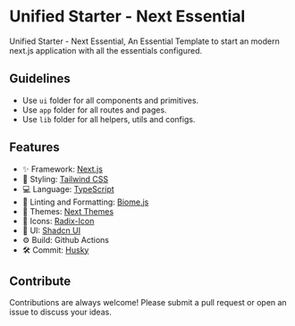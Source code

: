 # Unified Starter - Next Essential

Unified Starter - Next Essential, An Essential Template to start an modern next.js application with all the essentials configured.

## Guidelines

- Use `ui` folder for all components and primitives.
- Use `app` folder for all routes and pages.
- Use `lib` folder for all helpers, utils and configs.

## Features

- ✨ Framework: [Next.js](https://nextjs.org/)
- 🚀 Styling: [Tailwind CSS](https://tailwindcss.com/)
- 💻 Language: [TypeScript](https://www.typescriptlang.org/)
- 🧹 Linting and Formatting: [Biome.js](https://biomejs.dev/)
- 🎨 Themes: [Next Themes](https://github.com/pacocoursey/next-themes)
- 💄 Icons: [Radix-Icon](https://www.radix-ui.com/icons)
- 🎨 UI: [Shadcn UI](https://ui.shadcn.com/)
- ⚙️ Build: Github Actions
- 🛠 Commit: [Husky](https://typicode.github.io/husky/)

## Contribute

Contributions are always welcome! Please submit a pull request or open an issue to discuss your ideas.
